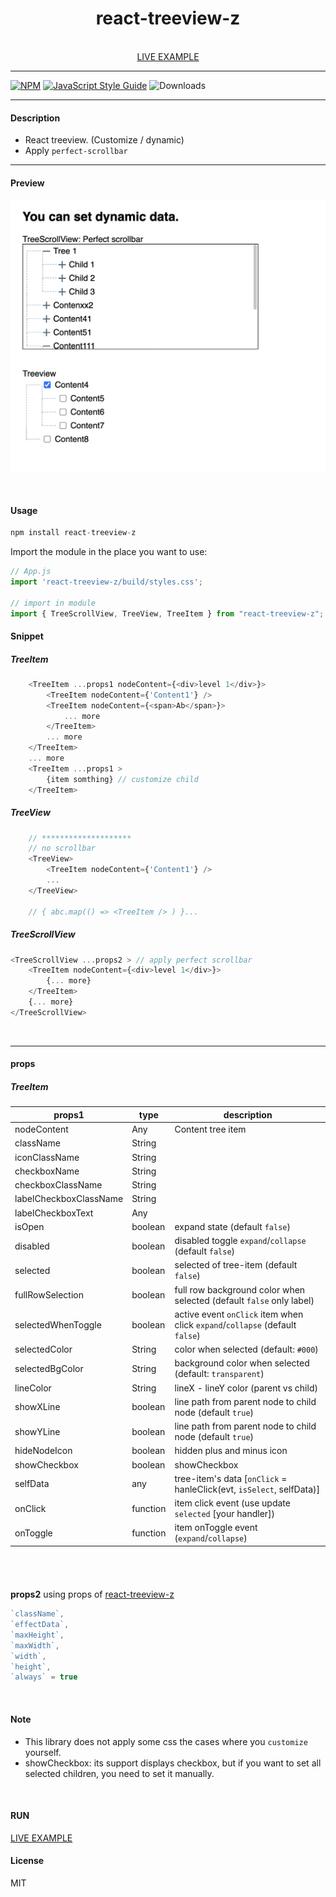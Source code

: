 <div align="center">
    <h1>react-treeview-z</h1>
    <br />
    <a href="https://codesandbox.io/s/react-treeview-z-rfbrp">LIVE EXAMPLE</a>
</div>

---

[![NPM](https://img.shields.io/npm/v/react-treeview-z.svg)](https://www.npmjs.com/package/react-treeview-z)
[![JavaScript Style Guide](https://img.shields.io/badge/code_style-standard-brightgreen.svg)](https://standardjs.com)
![Downloads](https://img.shields.io/npm/dt/react-treeview-z.svg)

---

#### Description

+ React treeview. (Customize / dynamic)
+ Apply `perfect-scrollbar`

---

#### Preview
![Treeview](https://github.com/delpikye-v/react-treeview/blob/main/demo.png)

<br />

#### Usage
```js
npm install react-treeview-z
```

Import the module in the place you want to use:
```js
// App.js
import 'react-treeview-z/build/styles.css';

// import in module
import { TreeScrollView, TreeView, TreeItem } from "react-treeview-z";

```
#### Snippet

##### TreeItem

```js
    <TreeItem ...props1 nodeContent={<div>level 1</div>}>
        <TreeItem nodeContent={'Content1'} />
        <TreeItem nodeContent={<span>Ab</span>}>
            ... more
        </TreeItem>
        ... more
    </TreeItem>
    ... more
    <TreeItem ...props1 >
        {item somthing} // customize child
    </TreeItem>
```

##### TreeView

```js
    // ********************
    // no scrollbar
    <TreeView>
        <TreeItem nodeContent={'Content1'} />
        ...
    </TreeView>

    // { abc.map(() => <TreeItem /> ) }...
```

##### TreeScrollView

```js
<TreeScrollView ...props2 > // apply perfect scrollbar
    <TreeItem nodeContent={<div>level 1</div>}>
        {... more}
    </TreeItem>
    {... more}
</TreeScrollView>
```

<br />

---

#### props
##### TreeItem
| **props1**              | **type** | **description**                                                                  |
|-------------------------|----------|------------------------------------------------------------                      |
| nodeContent             | Any      | Content tree item                                                                |
| className               | String   |                                                                                  |
| iconClassName           | String   |                                                                                  |
| checkboxName            | String   |                                                                                  |
| checkboxClassName       | String   |                                                                                  |
| labelCheckboxClassName  | String   |                                                                                  |
| labelCheckboxText       | Any      |                                                                                  |
| isOpen                  | boolean  | expand state (default `false`)                                                   |
| disabled                | boolean  | disabled toggle `expand`/`collapse` (default `false`)                            |
| selected                | boolean  | selected of tree-item (default `false`)                                          |
| fullRowSelection        | boolean  | full row background color when selected (default `false` only label)             |
| selectedWhenToggle      | boolean  | active event `onClick` item when click `expand`/`collapse` (default `false`)     |
| selectedColor           | String   | color when selected (default: `#000`)                                            |
| selectedBgColor         | String   | background color when selected (default: `transparent`)                          |
| lineColor               | String   | lineX - lineY color (parent vs child)                                            |
| showXLine               | boolean  | line path from parent node to child node (default `true`)                        |
| showYLine               | boolean  | line path from parent node to child node (default `true`)                        |
| hideNodeIcon            | boolean  | hidden plus and minus icon                                                       |
| showCheckbox            | boolean  | showCheckbox                                                                     |
| selfData                | any      | tree-item's data [`onClick` = hanleClick(evt, `isSelect`, selfData)]             |
| onClick                 | function | item click event (use update `selected` [your handler])                          |
| onToggle                | function | item onToggle event (`expand`/`collapse`)                                        |

#####

```
```

<br />

**props2**
using props of [react-treeview-z](https://www.npmjs.com/package/react-treeview-z)
```js
`className`,
`effectData`,
`maxHeight`,
`maxWidth`,
`width`,
`height`,
`always` = true
```

<br />

#### Note
+ This library does not apply some css the cases where you `customize` yourself.
+ showCheckbox: its support displays checkbox, but if you want to set all selected children, you need to set it manually.
<br />

#### RUN

<a href="https://codesandbox.io/s/react-treeview-z-rfbrp">LIVE EXAMPLE</a>

#### License

MIT

